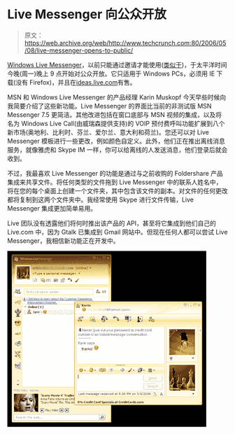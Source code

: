 # Live Messenger 向公众开放

> 原文：<https://web.archive.org/web/http://www.techcrunch.com:80/2006/05/08/live-messenger-opens-to-public/>

[](https://web.archive.org/web/20220811111147/http://ideas.live.com/programPage.aspx?versionId=0eccd94b-eb48-497c-8e60-c6313f7ebb73)[Windows Live Messenger](https://web.archive.org/web/20220811111147/http://ideas.live.com/programPage.aspx?versionId=0eccd94b-eb48-497c-8e60-c6313f7ebb73)，以前只能通过邀请才能使用([类似于](https://web.archive.org/web/20220811111147/http://spaces.msn.com/messengersays/blog/cns!5B410F7FD930829E!11977.entry))，于太平洋时间今晚(周一)晚上 9 点开始对公众开放。它只适用于 Windows PCs，必须用 IE 下载(没有 Firefox)，并且在[ideas.live.com](https://web.archive.org/web/20220811111147/http://ideas.live.com/)有售。

MSN 和 Windows Live Messenger 的产品经理 Karin Muskopf 今天早些时候向我简要介绍了这些新功能。Live Messenger 的界面比当前的非测试版 MSN Messenger 7.5 更简洁。其他改进包括在窗口底部与 MSN 视频的集成，以及将名为 Windows Live Call(由威瑞森提供支持)的 VOIP 预付费呼叫功能扩展到八个新市场(奥地利、比利时、芬兰、爱尔兰、意大利和荷兰)。您还可以对 Live Messenger 模板进行一些更改，例如颜色自定义。此外，他们正在推出离线消息服务，就像雅虎和 Skype IM 一样，你可以给离线的人发送消息，他们登录后就会收到。

不过，我最喜欢 Live Messenger 的功能是通过与之前收购的 Foldershare 产品集成来共享文件。将任何类型的文件拖到 Live Messenger 中的联系人姓名中，将在您的每个桌面上创建一个文件夹，其中包含该文件的副本。对文件的任何更改都将复制到这两个文件夹中。我经常使用 Skype 进行文件传输，Live Messenger 集成更加简单易用。

Live 团队没有透露他们将何时推出该产品的 API，甚至将它集成到他们自己的 Live.com 中，因为 Gtalk 已集成到 Gmail 网站中。但现在任何人都可以尝试 Live Messenger，我相信新功能正在开发中。

![](img/7e8ec01ee93cb258b1c5b41d6435535b.png)